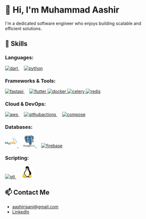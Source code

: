 # 👋 Hi, I'm Muhammad Aashir

I'm a dedicated software engineer who enjoys building scalable and efficient solutions.

## 🚀 Skills

### Languages: 
<p align="left">
  <a href="https://dart.dev" target="_blank" rel="noreferrer"> <img src="https://www.vectorlogo.zone/logos/dartlang/dartlang-icon.svg" alt="dart" width="70" height="50"/> </a>&nbsp;&nbsp;&nbsp;
  <a href="https://www.python.org/" target="_blank" rel="noreferrer"> <img src="https://www.vectorlogo.zone/logos/python/python-horizontal.svg" alt="python" width="100" height="50"/> </a> 
</p>

### Frameworks & Tools:
<p align="left">
  <a href="https://fastapi.tiangolo.com/" target="_blank" rel="noreferrer"> <img src="https://github.com/detain/svg-logos/blob/master/svg/f/fastapi.svg" alt="fastapi" width="70" height="50"/> </a>&nbsp;&nbsp;&nbsp;
  <a href="https://flutter.dev" target="_blank" rel="noreferrer"> <img src="https://www.vectorlogo.zone/logos/flutterio/flutterio-icon.svg" alt="flutter" width="50" height="50"/> </a> 
  <a href="https://www.docker.com/" target="_blank" rel="noreferrer"> <img src="https://www.vectorlogo.zone/logos/docker/docker-icon.svg" alt="docker" width="90" height="50"/> </a>
  <a href="https://docs.celeryq.dev/en/stable/" target="_blank" rel="noreferrer"> <img src="https://upload.wikimedia.org/wikipedia/commons/1/19/Celery_logo.png" alt="celery" width="80" height="50"/> </a> 
  <a href="https://redis.io/" target="_blank" rel="noreferrer"> <img src="https://www.vectorlogo.zone/logos/redis/redis-ar21~bgwhite.svg" alt="redis" width="80" height="50"/> </a> 
</p>

### Cloud & DevOps:
<p align="left">
  <a href="https://aws.amazon.com/" target="_blank" rel="noreferrer"> <img src="https://www.vectorlogo.zone/logos/amazon_aws/amazon_aws-ar21~bgwhite.svg" alt="aws" width="40" height="40"/> </a>&nbsp;&nbsp;&nbsp;
  <a href="https://github.com/features/actions" target="_blank" rel="noreferrer"> <img src="https://miro.medium.com/v2/resize:fit:4800/format:webp/1*ookyGlsTh-UT0YBUwdTLSA.png" alt="githubactions" width="40" height="40"/> </a>&nbsp;&nbsp;&nbsp;
  <a href="https://docs.docker.com/compose/" target="_blank" rel="noreferrer"> <img src="https://tcude.net/content/images/size/w2000/2022/01/MainImage-2.jpeg" alt="compose" width="40" height="40"/> </a>
</p> 

### Databases:
<p align="left">
  <a href="https://www.mysql.com/" target="_blank" rel="noreferrer"> <img src="https://raw.githubusercontent.com/devicons/devicon/master/icons/mysql/mysql-original-wordmark.svg" alt="mysql" width="40" height="40"/> </a>&nbsp;&nbsp;&nbsp;
  <a href="https://www.postgresql.org" target="_blank" rel="noreferrer"> <img src="https://raw.githubusercontent.com/devicons/devicon/master/icons/postgresql/postgresql-original-wordmark.svg" alt="postgresql" width="40" height="40"/> </a>&nbsp;&nbsp;&nbsp;
  <a href="https://firebase.google.com/" target="_blank" rel="noreferrer"> <img src="https://www.vectorlogo.zone/logos/firebase/firebase-icon.svg" alt="firebase" width="40" height="40"/> </a>
</p>  

### Scripting:
<p align="left">
  <a href="https://git-scm.com/" target="_blank" rel="noreferrer"> <img src="https://www.vectorlogo.zone/logos/git-scm/git-scm-icon.svg" alt="git" width="40" height="40"/> </a>&nbsp;&nbsp;&nbsp;
  <a href="https://www.linux.org/" target="_blank" rel="noreferrer"> <img src="https://raw.githubusercontent.com/devicons/devicon/master/icons/linux/linux-original.svg" alt="linux" width="40" height="40"/> </a> 
</p>
      
## 📫 Contact Me

- [aashirisani@gmail.com](mailto:aashirisani@gmail.com)
- [LinkedIn](https://www.linkedin.com/in/aashir8/)
